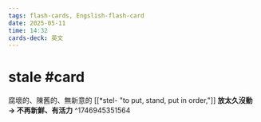 ```yaml
---
tags: flash-cards, Engslish-flash-card
date: 2025-05-11
time: 14:32
cards-deck: 英文
---
```


#  stale #card 
腐壞的、陳舊的、無新意的
[[*stel- "to put, stand, put in order,"]]
**放太久沒動 → 不再新鮮、有活力**
^1746945351564
